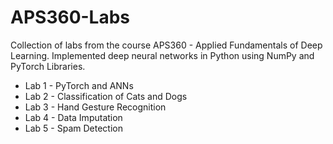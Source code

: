 # APS360-Labs
Collection of labs from the course APS360 - Applied Fundamentals of Deep Learning. Implemented deep neural networks in Python using NumPy and PyTorch Libraries.
* Lab 1 - PyTorch and ANNs
* Lab 2 - Classification of Cats and Dogs
* Lab 3 - Hand Gesture Recognition
* Lab 4 - Data Imputation
* Lab 5 - Spam Detection
